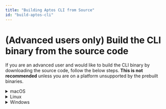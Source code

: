 ```yaml
---
title: "Building Aptos CLI from Source"
id: "build-aptos-cli"
---
```


# (Advanced users only) Build the CLI binary from the source code

If you are an advanced user and would like to build the CLI binary by downloading the source code, follow the below steps. **This is not recommended** unless you are on a platform unsupported by the prebuilt binaries.

<details>
<summary>macOS</summary>

### macOS
#### Setup dependencies

**> Using the automated script**

1. If on Mac, ensure you have `brew` installed https://brew.sh/
1. Ensure you have `git` installed https://git-scm.com/book/en/v2/Getting-Started-Installing-Git.
1. Clone the Aptos core repo:  `git clone https://github.com/aptos-labs/aptos-core.git`.
1. Change directory into `aptos-core`: `cd aptos-core`
1. Run the dev setup script to prepare your environment: `./scripts/dev_setup.sh`
1. Update your current shell environment: `source ~/.cargo/env`.

**> Manual installation of dependencies**

If the script above doesn't work for you, you can install these manually, but it's **not recommended**.

1. Install [Rust](https://www.rust-lang.org/tools/install)
1. Install [Git](https://git-scm.com/download)
1. Install [CMake](https://cmake.org/download/)
1. Install [LLVM](https://releases.llvm.org/)

#### Building the Aptos CLI

1. Checkout the correct branch `git checkout --track origin/<branch>`, where `<branch>` is:
    - `devnet` for building on the Aptos devnet.
    - `testnet` for building on the Aptos testnet.
    - `main` for the current development branch.
1. Build the CLI tool: `cargo build --package aptos --release`.
1. The binary will be available in at
    - `target/release/aptos`
1. (Optional) Move this executable to a place on your path e.g. `~/bin/aptos`.
1. You can now get help instructions by running `~/bin/aptos help`

</details>

<details>
<summary>Linux</summary>

### Linux
#### Setup dependencies

**> Using the automated script**

1. If on Mac, ensure you have `brew` installed https://brew.sh/
1. Ensure you have `git` installed https://git-scm.com/book/en/v2/Getting-Started-Installing-Git.
1. Clone the Aptos core repo:  `git clone https://github.com/aptos-labs/aptos-core.git`.
1. Change directory into `aptos-core`: `cd aptos-core`
1. Run the dev setup script to prepare your environment: `./scripts/dev_setup.sh`
1. Update your current shell environment: `source ~/.cargo/env`

**> Manual installation of dependencies**

If the script above does not work for you, you can install these manually, but it is **not recommended**:

1. [Rust](https://www.rust-lang.org/tools/install).
1. [Git](https://git-scm.com/download).
1. [CMake](https://cmake.org/download/).
1. [LLVM](https://releases.llvm.org/).

#### Building the Aptos CLI

1. Checkout the correct branch `git checkout --track origin/<branch>`, where `<branch>` is:
    - `devnet` for building on the Aptos devnet.
    - `testnet` for building on the Aptos testnet.
    - `main` for the current development branch.
1. Build the CLI tool: `cargo build --package aptos --release`.
1. The binary will be available in at
   - `target/release/aptos`
1. (Optional) Move this executable to a place on your path e.g. `~/bin/aptos`.
1. You can now get help instructions by running `~/bin/aptos help`

</details>

<details>
<summary>Windows</summary>

### Windows

#### Setup dependencies

:::tip
The aptos-core codebase currently has no script similar to the `dev_setup.sh` script for
Windows.  All dependencies must be manually installed.
:::

**> Manual installation of dependencies**

1. Install [Rust](https://www.rust-lang.org/tools/install).
1. Install [Git](https://git-scm.com/download).
1. Install [CMake](https://cmake.org/download/).
1. If on Windows ARM, install [Visual Studio Preview](https://visualstudio.microsoft.com/vs/preview/).
1. Install [C++ build tools for Windows](https://visualstudio.microsoft.com/downloads/#microsoft-visual-c-redistributable-for-visual-studio-2022).
1. Install [LLVM](https://releases.llvm.org/).

#### Building aptos-core

1. Checkout the correct branch `git checkout --track origin/<branch>`, where `<branch>` is:
    - `devnet` for building on the Aptos devnet.
    - `testnet` for building on the Aptos testnet.
    - `main` for the current development branch.
1. Build the CLI tool: `cargo build --package aptos --release`.
1. The binary will be available at - `target\release\aptos.exe`
1. You can now get help instructions by running `target\release\aptos.exe` in a Powershell window.

</details>